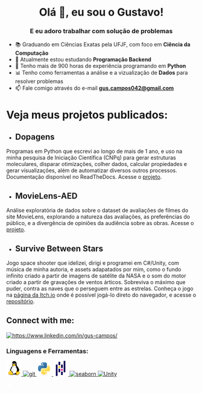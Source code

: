 <h1 align="center">Olá 👋, eu sou o Gustavo!</h1>
<h3 align="center">E eu adoro trabalhar com solução de problemas</h3>

- 📚 Graduando em Ciências Exatas pela UFJF, com foco em **Ciência da Computação**
- 🌱 Atualmente estou estudando **Programação Backend**
- 🐍 Tenho mais de 900 horas de experiência programando em **Python**
- 📊 Tenho como ferramentas a análise e a vizualização de **Dados** para resolver problemas
- 📫 Fale comigo através do e-mail **gus.campos042@gmail.com**

<h1 align="left">Veja meus projetos publicados:</h3>

- <h2 align="left"> Dopagens </h4>

Programas em Python que escrevi ao longo de mais de 1 ano, e uso na minha pesquisa de Iniciação Científica (CNPq) para gerar estruturas moleculares, disparar otimizações, colher dados, calcular propiedades e gerar visualizações, além de automatizar diversos outros processos. Documentação disponível no ReadTheDocs. Acesse o [projeto](https://github.com/gus-campos/dopagens).

- <h2 align="left"> MovieLens-AED </h4>

Análise exploratória de dados sobre o dataset de avaliações de filmes do site MovieLens, explorando a natureza das avaliações, as preferências do público, e a divergência de opiniões da audiência sobre as obras. Acesse o [projeto](https://github.com/gus-campos/movielens-EDA).

- <h2 align="left"> Survive Between Stars </h4>

Jogo space shooter que idelizei, dirigi e programei em C#/Unity, com música de minha autoria, e assets adapatados por mim, como o fundo infinito criado a partir de imagens de satélite da NASA e o som do motor criado a partir de gravações de ventos árticos. Sobreviva o máximo que  puder, contra as naves que o perseguem entre as estrelas. Conheça o jogo na [página da Itch.io](https://gus-campos.itch.io/survive-between-stars) onde é possível jogá-lo direto do navegador, e acesse o [repositório](https://github.com/gus-campos/Survive-Between-Stars).

<h2 align="left">Connect with me:</h3>
<p align="left">
<a href="https://www.linkedin.com/in/gus-campos/" target="blank"><img align="center" src="https://raw.githubusercontent.com/rahuldkjain/github-profile-readme-generator/master/src/images/icons/Social/linked-in-alt.svg" alt="https://www.linkedin.com/in/gus-campos/" height="30" width="40" /></a>
</p>

<h3 align="left">Linguagens e Ferramentas:</h3>
<p align="left"> 
  <a href="https://www.linux.org/" target="_blank" rel="noreferrer"> <img src="https://raw.githubusercontent.com/devicons/devicon/master/icons/linux/linux-original.svg" alt="linux" width="40" height="40"/> </a> 
  <a href="https://git-scm.com/" target="_blank" rel="noreferrer"> <img src="https://www.vectorlogo.zone/logos/git-scm/git-scm-icon.svg" alt="git" width="40" height="40"/> </a> 
  <a href="https://www.python.org" target="_blank" rel="noreferrer"> <img src="https://raw.githubusercontent.com/devicons/devicon/master/icons/python/python-original.svg" alt="python" width="40" height="40"/> </a> 
  <a href="https://pandas.pydata.org/" target="_blank" rel="noreferrer"> <img src="https://raw.githubusercontent.com/devicons/devicon/2ae2a900d2f041da66e950e4d48052658d850630/icons/pandas/pandas-original.svg" alt="pandas" width="40" height="40"/> </a> 
  <a href="https://seaborn.pydata.org/" target="_blank" rel="noreferrer"> <img src="https://seaborn.pydata.org/_images/logo-mark-lightbg.svg" alt="seaborn" width="40" height="40"/> </a>
  <a href="https://docs.unity.com/" target="_blank" rel="noreferrer"> <img src="https://cdn.sanity.io/images/fuvbjjlp/production/aa5ce86e0add266e09ffa222609af4cc94befc7b-250x282.png" alt="Unity" width="40" height="40"/> </a>
  
  <svg width="16" height="16" viewBox="0 0 16 16" fill="none" xmlns="http://www.w3.org/2000/svg"><g clip-path="url(#clip0_5843_594)"><path d="M7.73279 2.86258L10.276 4.3245C10.3675 4.37583 10.3708 4.51821 10.276 4.56954L7.25407 6.30795C7.16264 6.36093 7.0546 6.35762 6.96982 6.30795L3.94785 4.56954C3.85476 4.51987 3.8531 4.37417 3.94785 4.3245L6.48943 2.86258V0L0 3.73179V11.1954L2.48839 9.7649V6.84106C2.48673 6.73676 2.60973 6.66225 2.70116 6.71854L5.72313 8.45695C5.81456 8.50993 5.86609 8.60431 5.86609 8.70199V12.1772C5.86775 12.2815 5.74474 12.356 5.65332 12.2997L3.11007 10.8377L0.621682 12.2682L7.11111 16L13.6005 12.2682L11.1122 10.8377L8.56891 12.2997C8.47915 12.3543 8.35281 12.2831 8.35614 12.1772V8.70199C8.35614 8.59768 8.41432 8.50497 8.49909 8.45695L11.5211 6.71854C11.6108 6.66391 11.7372 6.73344 11.7338 6.84106V9.7649L14.2222 11.1954V3.73179L7.73279 0V2.86258Z" fill="white"></path></g><defs><clipPath id="clip0_5843_594"><rect width="14.2222" height="16" fill="white"></rect></clipPath></defs></svg>


